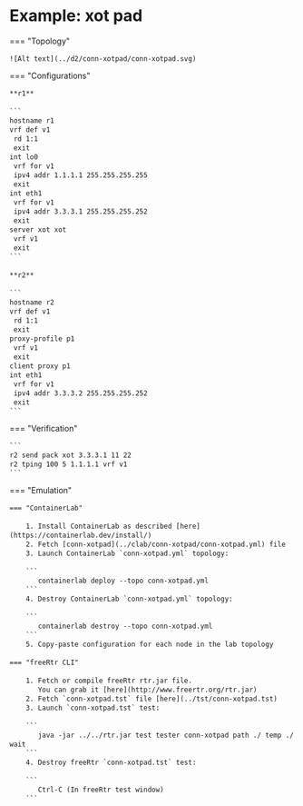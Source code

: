 # Example: xot pad

=== "Topology"

    ![Alt text](../d2/conn-xotpad/conn-xotpad.svg)

=== "Configurations"

    **r1**

    ```
    hostname r1
    vrf def v1
     rd 1:1
     exit
    int lo0
     vrf for v1
     ipv4 addr 1.1.1.1 255.255.255.255
     exit
    int eth1
     vrf for v1
     ipv4 addr 3.3.3.1 255.255.255.252
     exit
    server xot xot
     vrf v1
     exit
    ```

    **r2**

    ```
    hostname r2
    vrf def v1
     rd 1:1
     exit
    proxy-profile p1
     vrf v1
     exit
    client proxy p1
    int eth1
     vrf for v1
     ipv4 addr 3.3.3.2 255.255.255.252
     exit
    ```

=== "Verification"

    ```
    r2 send pack xot 3.3.3.1 11 22
    r2 tping 100 5 1.1.1.1 vrf v1
    ```

=== "Emulation"

    === "ContainerLab"

        1. Install ContainerLab as described [here](https://containerlab.dev/install/)  
        2. Fetch [conn-xotpad](../clab/conn-xotpad/conn-xotpad.yml) file  
        3. Launch ContainerLab `conn-xotpad.yml` topology:  

        ```
           containerlab deploy --topo conn-xotpad.yml  
        ```
        4. Destroy ContainerLab `conn-xotpad.yml` topology:  

        ```
           containerlab destroy --topo conn-xotpad.yml  
        ```
        5. Copy-paste configuration for each node in the lab topology

    === "freeRtr CLI"

        1. Fetch or compile freeRtr rtr.jar file.  
           You can grab it [here](http://www.freertr.org/rtr.jar)  
        2. Fetch `conn-xotpad.tst` file [here](../tst/conn-xotpad.tst)  
        3. Launch `conn-xotpad.tst` test:  

        ```
           java -jar ../../rtr.jar test tester conn-xotpad path ./ temp ./ wait
        ```
        4. Destroy freeRtr `conn-xotpad.tst` test:  

        ```
           Ctrl-C (In freeRtr test window)
        ```

